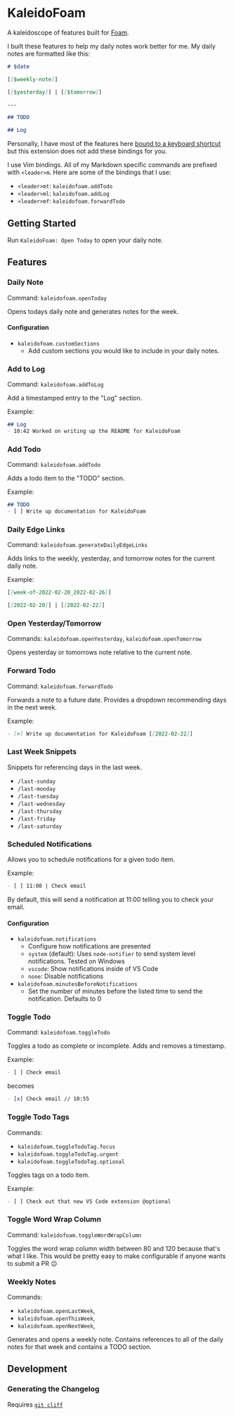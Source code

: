 # KaleidoFoam

A kaleidoscope of features built for [Foam](https://foambubble.github.io/).

I built these features to help my daily notes work better for me. My daily notes are formatted like this:

```md
# $date

[[$weekly-note]]

[[$yesterday]] | [[$tomorrow]]

---

## TODO

## Log
```

Personally, I have most of the features here [bound to a keyboard shortcut](https://code.visualstudio.com/docs/getstarted/keybindings#_keyboard-shortcuts-editor) but this extension does not add these bindings for you.

I use Vim bindings. All of my Markdown specific commands are prefixed with `<leader>m`. Here are some of the bindings that I use:

- `<leader>mt`: `kaleidofoam.addTodo`
- `<leader>ml`: `kaleidofoam.addLog`
- `<leader>mf`: `kaleidofoam.forwardTodo`

## Getting Started

Run `KaleidoFoam: Open Today` to open your daily note.

## Features
### Daily Note
Command: `kaleidofoam.openToday`

Opens todays daily note and generates notes for the week.

#### Configuration
- `kaleidofoam.customSections`
  - Add custom sections you would like to include in your daily notes.

### Add to Log
Command: `kaleidofoam.addToLog`

Add a timestamped entry to the "Log" section.

Example:

```md
## Log
- 10:42 Worked on writing up the README for KaleidoFoam
```

### Add Todo
Command: `kaleidofoam.addTodo`

Adds a todo item to the "TODO" section.

Example:

```md
## TODO
- [ ] Write up documentation for KaleidoFoam
```

### Daily Edge Links
Command: `kaleidofoam.generateDailyEdgeLinks`

Adds links to the weekly, yesterday, and tomorrow notes for the current daily note.

Example:

```md
[[week-of-2022-02-20_2022-02-26]]

[[2022-02-20]] | [[2022-02-22]]
```

### Open Yesterday/Tomorrow
Commands: `kaleidofoam.openYesterday`, `kaleidofoam.openTomorrow`

Opens yesterday or tomorrows note relative to the current note.

### Forward Todo
Command: `kaleidofoam.forwardTodo`

Forwards a note to a future date. Provides a dropdown recommending days in the next week.

Example:

```md
- [>] Write up documentation for KaleidoFoam [[2022-02-22]]
```

### Last Week Snippets
Snippets for referencing days in the last week.

- `/last-sunday`
- `/last-monday`
- `/last-tuesday`
- `/last-wednesday`
- `/last-thursday`
- `/last-friday`
- `/last-saturday`

### Scheduled Notifications
Allows you to schedule notifications for a given todo item.

Example:

```md
- [ ] 11:00 | Check email
```

By default, this will send a notification at 11:00 telling you to check your email.

#### Configuration
- `kaleidofoam.notifications`
  - Configure how notifications are presented
  - `system` (default): Uses `node-notifier` to send system level notifications. Tested on Windows
  - `vscode`: Show notifications inside of VS Code
  - `none`: Disable notifications
- `kaleidofoam.minutesBeforeNotifications`
  - Set the number of minutes before the listed time to send the notification. Defaults to 0

### Toggle Todo
Command: `kaleidofoam.toggleTodo`

Toggles a todo as complete or incomplete. Adds and removes a timestamp.

Example:

```md
- [ ] Check email
```

becomes

```md
- [x] Check email // 10:55
```

### Toggle Todo Tags
Commands:
- `kaleidofoam.toggleTodoTag.focus`
- `kaleidofoam.toggleTodoTag.urgent`
- `kaleidofoam.toggleTodoTag.optional`

Toggles tags on a todo item.

Example:

```md
- [ ] Check out that new VS Code extension @optional
```

### Toggle Word Wrap Column
Command: `kaleidofoam.toggleWordWrapColumn`

Toggles the word wrap column width between 80 and 120 because that's what I like. This would be pretty easy to make configurable if anyone wants to submit a PR 😉

### Weekly Notes
Commands:
- `kaleidofoam.openLastWeek`,
- `kaleidofoam.openThisWeek`,
- `kaleidofoam.openNextWeek`,

Generates and opens a weekly note. Contains references to all of the daily notes for that week and contains a TODO section.

## Development

### Generating the Changelog

Requires [`git cliff`](https://github.com/orhun/git-cliff)
